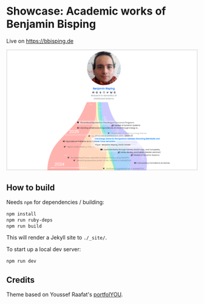 # Showcase: Academic works of Benjamin Bisping

Live on https://bbisping.de

[![Screenshot of the site](material/bbisping.de.png)](https://bbisping.de)

## How to build

Needs `npm` for dependencies / building:

```
npm install
npm run ruby-deps
npm run build
```

This will render a Jekyll site to `./_site/`.

To start up a local dev server:

```
npm run dev
```

## Credits

Theme based on Youssef Raafat's [portfolYOU](https://github.com/YoussefRaafatNasry/portfolYOU).

